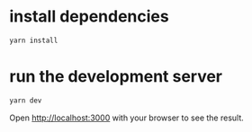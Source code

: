 
# install dependencies
```bash
yarn install
```

# run the development server
```bash
yarn dev
```

Open [http://localhost:3000](http://localhost:3000) with your browser to see the result.
